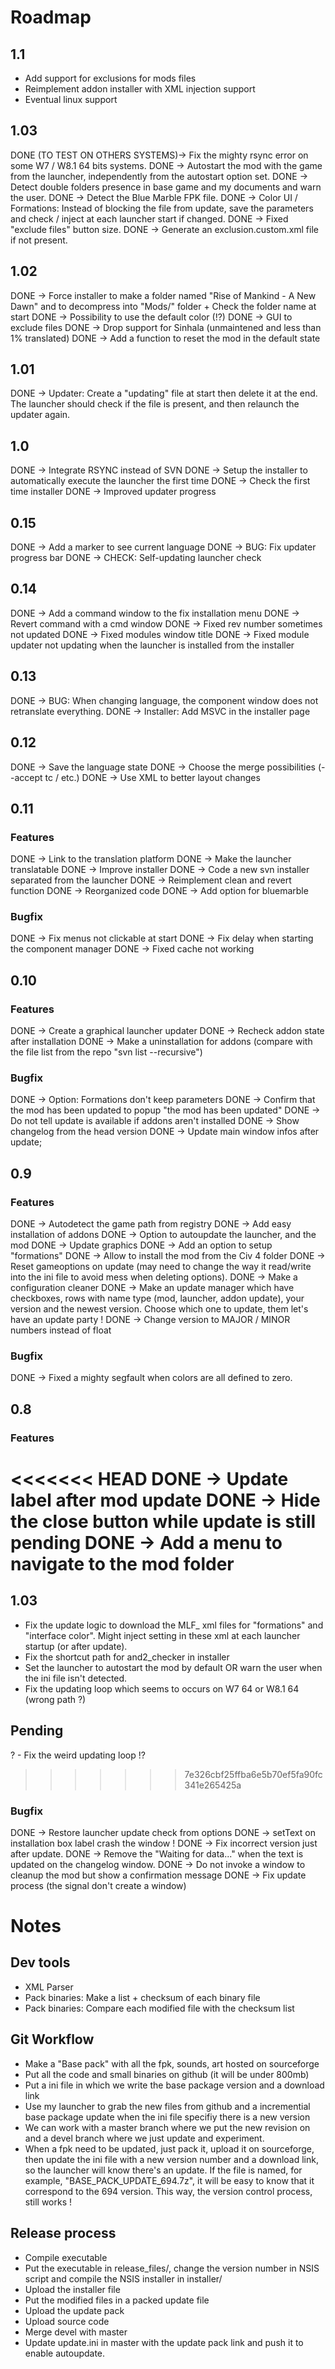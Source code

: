 # Roadmap
## 1.1
- Add support for exclusions for mods files
- Reimplement addon installer with XML injection support
- Eventual linux support

## 1.03
DONE (TO TEST ON OTHERS SYSTEMS)-> Fix the mighty rsync error on some W7 / W8.1 64 bits systems.
DONE -> Autostart the mod with the game from the launcher, independently from the autostart option set.
DONE -> Detect double folders presence in base game and my documents and warn the user.
DONE -> Detect the Blue Marble FPK file.
DONE -> Color UI / Formations: Instead of blocking the file from update, save the parameters and check / inject at each launcher start if changed.
DONE -> Fixed "exclude files" button size.
DONE -> Generate an exclusion.custom.xml file if not present.

## 1.02
DONE -> Force installer to make a folder named "Rise of Mankind - A New Dawn" and to decompress into "Mods/" folder + Check the folder name at start
DONE -> Possibility to use the default color (!?)
DONE -> GUI to exclude files
DONE -> Drop support for Sinhala (unmaintened and less than 1% translated)
DONE -> Add a function to reset the mod in the default state

## 1.01
DONE -> Updater: Create a "updating" file at start then delete it at the end. The launcher should check if the file is present, and then relaunch the updater again.

## 1.0
DONE -> Integrate RSYNC instead of SVN
DONE -> Setup the installer to automatically execute the launcher the first time
DONE -> Check the first time installer
DONE -> Improved updater progress

## 0.15
DONE -> Add a marker to see current language
DONE -> BUG: Fix updater progress bar
DONE -> CHECK: Self-updating launcher check

## 0.14
DONE -> Add a command window to the fix installation menu
DONE -> Revert command with a cmd window
DONE -> Fixed rev number sometimes not updated
DONE -> Fixed modules window title
DONE -> Fixed module updater not updating when the launcher is installed from the installer

## 0.13
DONE -> BUG: When changing language, the component window does not retranslate everything.
DONE -> Installer: Add MSVC in the installer page

## 0.12
DONE -> Save the language state
DONE -> Choose the merge possibilities (--accept tc / etc.)
DONE -> Use XML to better layout changes

## 0.11
### Features
DONE -> Link to the translation platform
DONE -> Make the launcher translatable
DONE -> Improve installer
DONE -> Code a new svn installer separated from the launcher
DONE -> Reimplement clean and revert function
DONE -> Reorganized code
DONE -> Add option for bluemarble

### Bugfix
DONE -> Fix menus not clickable at start
DONE -> Fix delay when starting the component manager
DONE -> Fixed cache not working

## 0.10
### Features
DONE -> Create a graphical launcher updater
DONE -> Recheck addon state after installation
DONE -> Make a uninstallation for addons (compare with the file list from the repo "svn list --recursive")


### Bugfix
DONE -> Option: Formations don't keep parameters
DONE -> Confirm that the mod has been updated to popup "the mod has been updated"
DONE -> Do not tell update is available if addons aren't installed
DONE -> Show changelog from the head version
DONE -> Update main window infos after update;

## 0.9
### Features

DONE -> Autodetect the game path from registry
DONE -> Add easy installation of addons
DONE -> Option to autoupdate the launcher, and the mod
DONE -> Update graphics
DONE -> Add an option to setup "formations"
DONE -> Allow to install the mod from the Civ 4 folder
DONE -> Reset gameoptions on update (may need to change the way it read/write into the ini file to avoid mess when deleting options).
DONE -> Make a configuration cleaner
DONE -> Make an update manager which have checkboxes, rows with name type (mod, launcher, addon update), your version and the newest version. Choose which one to update, them let's have an update party !
DONE -> Change version to MAJOR / MINOR numbers instead of float

### Bugfix
DONE -> Fixed a mighty segfault when colors are all defined to zero.

## 0.8
### Features

<<<<<<< HEAD
DONE -> Update label after mod update
DONE -> Hide the close button while update is still pending
DONE -> Add a menu to navigate to the mod folder
=======
## 1.03
- Fix the update logic to download the MLF_ xml files for "formations" and "interface color". Might inject setting in these xml at each launcher startup (or after update).
- Fix the shortcut path for and2_checker in installer
- Set the launcher to autostart the mod by default OR warn the user when the ini file isn't detected.
- Fix the updating loop which seems to occurs on W7 64 or W8.1 64 (wrong path ?)

## Pending
? - Fix the weird updating loop !?
>>>>>>> 7e326cbf25ffba6e5b70ef5fa90fc341e265425a

### Bugfix

DONE -> Restore launcher update check from options
DONE -> setText on installation box label crash the window !
DONE -> Fix incorrect version just after update.
DONE -> Remove the "Waiting for data..." when the text is updated on the changelog window.
DONE -> Do not invoke a window to cleanup the mod but show a confirmation message
DONE -> Fix update process (the signal don't create a window)

# Notes
## Dev tools
- XML Parser
- Pack binaries: Make a list + checksum of each binary file
- Pack binaries: Compare each modified file with the checksum list

## Git Workflow
- Make a "Base pack" with all the fpk, sounds, art hosted on sourceforge
- Put all the code and small binaries on github (it will be under 800mb)
- Put a ini file in which we write the base package version and a download link
- Use my launcher to grab the new files from github and a incremential base package update when the ini file specifiy there is a new version
- We can work with a master branch where we put the new revision on and a devel branch where we just update and experiment.
- When a fpk need to be updated, just pack it, upload it on sourceforge, then update the ini file with a new version number and a download link, so the launcher will know there's an update. If the file is named, for example, "BASE_PACK_UPDATE_694.7z", it will be easy to know that it correspond to the 694 version. This way, the version control process, still works !

## Release process
- Compile executable
- Put the executable in release_files/, change the version number in NSIS script and compile the NSIS installer in installer/
- Upload the installer file
- Put the modified files in a packed update file
- Upload the update pack
- Upload source code
- Merge devel with master
- Update update.ini in master with the update pack link and push it to enable autoupdate.
